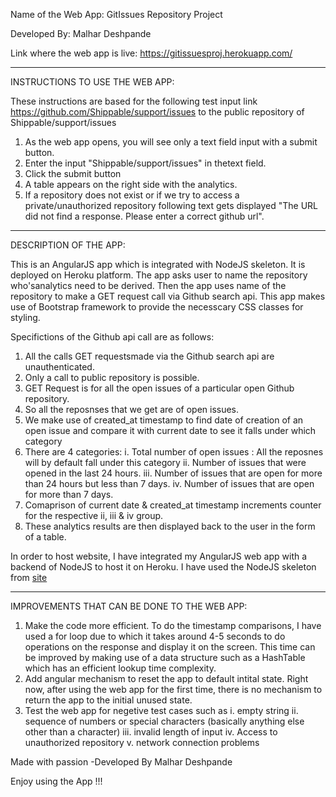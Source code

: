 Name of the Web App: GitIssues Repository Project

Developed By: Malhar Deshpande

Link where the web app is live: https://gitissuesproj.herokuapp.com/

*******************************************************************************************************************

INSTRUCTIONS TO USE THE WEB APP:

These instructions are based for the following test input link https://github.com/Shippable/support/issues to the 
public repository of Shippable/support/issues

1. As the web app opens, you will see only a text field input with a submit button.
2. Enter the input "Shippable/support/issues" in thetext field.
3. Click the submit button
4. A table appears on the right side with the analytics.
5. If a repository does not exist or if we try to access a private/unauthorized repository following text gets displayed
   "The URL did not find a response. Please enter a correct github  url".

*******************************************************************************************************************

DESCRIPTION OF THE APP: 

This is an AngularJS app which is integrated with NodeJS skeleton. It is deployed on Heroku platform.
The app asks user to name the repository who'sanalytics need to be derived. Then the app uses name 
of the repository to make a GET request call via Github search api. This app makes use of Bootstrap 
framework to provide the necesscary CSS classes for styling. 

Specifictions of the Github api call 
are as follows:
1. All the calls GET requestsmade via the Github search api are unauthenticated.
2. Only a call to public repository is possible.
3. GET Request is for all the open issues of a particular open Github repository.
4. So all the reposnses that we get are of open issues.
5. We make use of created_at timestamp to find date of creation of an open issue
   and compare it with current date to see it falls under which category
6. There are 4 categories:
   i. Total number of open issues : All the reposnes will by default fall under this category
   ii. Number of issues that were opened in the last 24 hours.
   iii. Number of issues that are open for more than 24 hours but less than 7 days.
   iv. Number of issues that are open for more than 7 days.
7. Comaprison of current date & created_at timestamp increments counter for the respective ii, iii & iv group.
8. These analytics results are then displayed back to the user in the form of a table.

In order to host website, I have integrated my AngularJS web app with a backend of NodeJS to host it on 
Heroku. I have used the NodeJS skeleton from [site](http://www.nodeclipse.org)

*******************************************************************************************************************

IMPROVEMENTS THAT CAN BE DONE TO THE WEB APP:

1. Make the code more efficient. To do the timestamp comparisons, I have used a for loop due to which it takes
   around 4-5 seconds to do operations on the response and display it on the screen. This time can be improved
   by making use of a data structure such as a HashTable which has an efficient lookup time complexity.
2. Add angular mechanism to reset the app to default intital state. Right now, after using the web app for the first 
   time, there is no mechanism to return the app to the initial unused state.
3. Test the web app for negetive test cases such as
		i. empty string
		ii. sequence of numbers or special characters (basically anything else other than a character)
		iii. invalid length of input
		iv. Access to unauthorized repository
		v. network connection problems


Made with passion
-Developed By Malhar Deshpande

Enjoy using the App !!!

